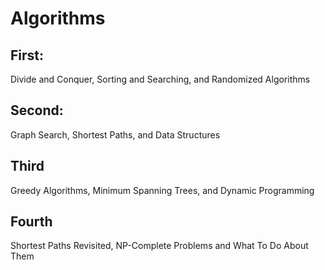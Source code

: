 # Algorithms

## First:

Divide and Conquer, Sorting and Searching, and Randomized Algorithms

## Second:

Graph Search, Shortest Paths, and Data Structures

## Third

Greedy Algorithms, Minimum Spanning Trees, and Dynamic Programming

## Fourth

Shortest Paths Revisited, NP-Complete Problems and What To Do About Them
